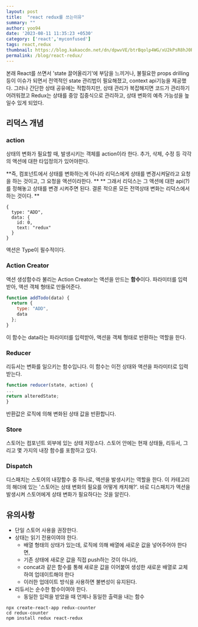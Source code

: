 ```yaml
---
layout: post
title:  "react redux를 쓰는이유"
summary: ""
author: yoo94
date: '2023-08-11 11:35:23 +0530'
category: ['react','myconfused']
tags: react,redux
thumbnail: https://blog.kakaocdn.net/dn/dpwvVE/btrBqolp4WG/xU2kPsR8hJ0Rpx9B1LSoZ1/img.png
permalink: /blog/react-redux/
---
```


본래 React를 쓰면서 'state 끌어올리기'에 부담을 느끼거나, 
불필요한 props drilling 등이 이슈가 되면서 전역적인 state 관리법이 필요해졌고, context api기능을 제공했다.
그러나 간단한 상태 공유에는 적합하지만, 상태 관리가 복잡해지면 코드가 관리하기 어려워졌고
Redux는 상태를 중앙 집중식으로 관리하고, 상태 변화의 예측 가능성을 높일수 있게 되었다.

## 리덕스 개념

### action
상태의 변화가 필요할 때, 발생시키는 객체를 action이라 한다.
추가, 삭제, 수정 등 각각의 액션에 대한 타입정의가 있어야한다.

**즉, 컴포넌트에서 상태를 변화하는게 아니라 리덕스에게 상태를 변경시켜달라고 요청을 하는 것이고, 그 요청을 액션이라한다. **
** 그래서 리덕스는 그 액션에 대한 api(?)를 정해놓고 상태를 변경 시켜주면 된다. 결론 적으론 모든 전역상태 변화는 리덕스에서 하는 것이다. **

```text
{
  type: "ADD",
  data: {
    id: 0,
    text: "redux"
  }
}
```
액션은 Type이 필수적이다.

### Action Creator
액션 생성함수라 불리는 Action Creator는 액션을 만드는 **함수**이다.
파라미터를 입력받아, 액션 객체 형태로 만들어준다.
```javascript
function addTodo(data) {
  return {
    type: "ADD",
    data
  };
}
```
이 함수는 data라는 파라미터를 입력받아, 액션을 객체 형태로 반환하는 역할을 한다.

### Reducer

리듀서는 변화를 일으키는 함수입니다. 이 함수는 이전 상태와 액션을 파라미터로 입력받는다.

```javascript
function reducer(state, action) {
...
return alteredState;
}
```
반환값은 로직에 의해 변화된 상태 값을 반환합니다.

### Store
스토어는 컴포넌트 외부에 있는 상태 저장소다. 
스토어 안에는 현재 상태들, 리듀서, 그리고 몇 가지의 내장 함수를 포함하고 있다.

### Dispatch
디스패치는 스토어의 내장함수 중 하나로, 액션을 발생시키는 역할을 한다.
이 카테고리의 해더에 있는 '스토어는 상태 변화의 필요를 어떻게 캐치해?'.
바로 디스패치가 액션을 발생시켜 스토어에게 상태 변화가 필요하다는 것을 알린다.


## 유의사항
- 단일 스토어 사용을 권장한다.
- 상태는 읽기 전용이여야 한다.
    - 배열 형태의 상태가 있는데, 로직에 의해 배열에 새로운 값을 넣어주어야 한다면, 
    - 기존 상태에 새로운 값을 직접 push하는 것이 아니라, 
    - concat과 같은 함수를 통해 새로운 값을 이어붙여 생성한 새로운 배열로 교체하여 업데이트해야 한다
    - 이러한 업데이트 방식을 사용하면 불변성이 유지된다.
- 리듀서는 순수한 함수이여야 한다.
    - 동일한 입력을 받았을 때 언제나 동일한 출력을 내는 함수


```shell
npx create-react-app redux-counter
cd redux-counter
npm install redux react-redux
```
